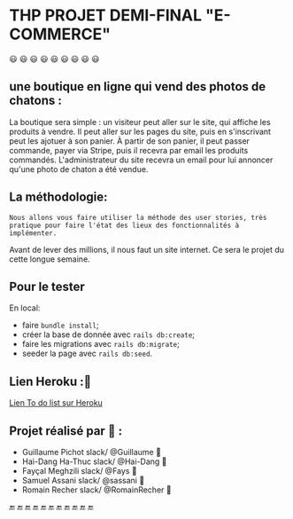 
# THP PROJET DEMI-FINAL "E-COMMERCE"

:smiley: :smiley: :smiley: :smiley: :smiley: :smiley: :smiley: :smiley: :smiley:

##  une boutique en ligne qui vend des photos de chatons :
La boutique sera simple : un visiteur peut aller sur le site, qui affiche les produits à vendre. Il peut aller sur les pages du site, puis en s'inscrivant peut les ajotuer à son panier. À partir de son panier, il peut passer commande, payer via Stripe, puis il recevra par email les produits commandés. L'administrateur du site recevra un email pour lui annoncer qu'une photo de chaton a été vendue.

## La méthodologie:

   `Nous allons vous faire utiliser la méthode des user stories, très pratique pour faire l'état des lieux des fonctionnalités à implémenter.`

Avant de lever des millions, il nous faut un site internet. Ce sera le projet du cette longue semaine.

## Pour le tester
En local: 
* faire `bundle install`;
* créer la base de donnée avec `rails db:create`;
* faire les migrations avec `rails db:migrate`;
* seeder la page avec `rails db:seed`.

## Lien Heroku ::tiger:

[Lien To do list sur Heroku](https://teleachat.herokuapp.com/)

## Projet réalisé par :tea: :

* Guillaume Pichot  slack/  @Guillaume    :tropical_fish:
* Hai-Dang Ha-Thuc  slack/  @Hai-Dang     :tropical_fish:
* Fayçal Meghzili   slack/  @Fays         :tropical_fish:
* Samuel Assani     slack/  @sassani      :tropical_fish:
* Romain Recher     slack/  @RomainRecher :tropical_fish:


:end: :end: :end: :end: :end: :end: :end: :end: :end: :end: :end:
